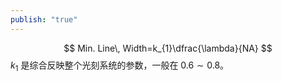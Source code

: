 ```yaml
---
publish: "true"
---
```

$$
Min. Line\, Width=k_{1}\dfrac{\lambda}{NA}
$$
$k_{1}$ 是综合反映整个光刻系统的参数，一般在 $0.6 \sim 0.8$。